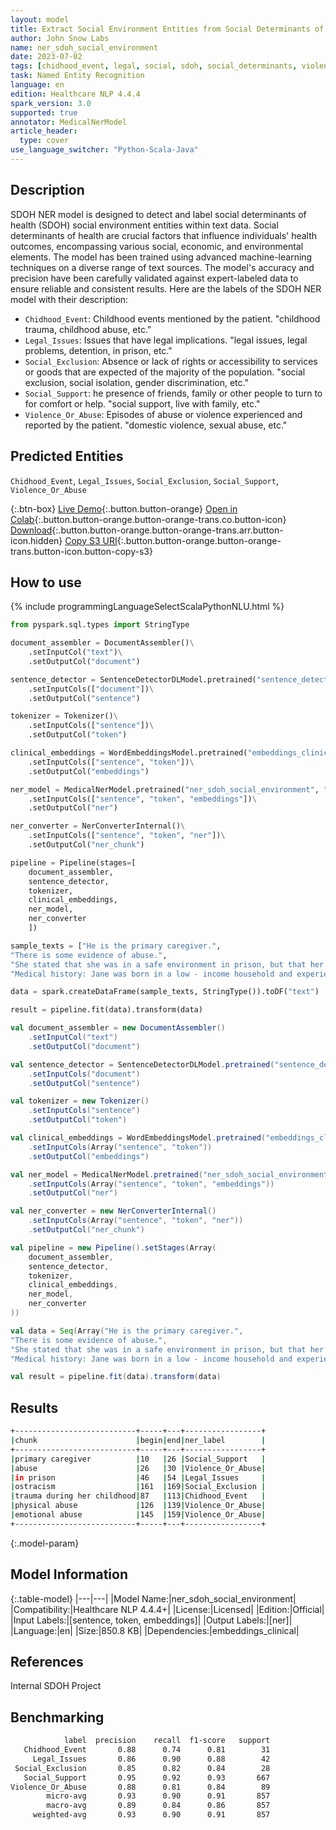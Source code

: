 ```yaml
---
layout: model
title: Extract Social Environment Entities from Social Determinants of Health Texts
author: John Snow Labs
name: ner_sdoh_social_environment
date: 2023-07-02
tags: [chidhood_event, legal, social, sdoh, social_determinants, violence, en, public_health, licensed]
task: Named Entity Recognition
language: en
edition: Healthcare NLP 4.4.4
spark_version: 3.0
supported: true
annotator: MedicalNerModel
article_header:
  type: cover
use_language_switcher: "Python-Scala-Java"
---
```


## Description

SDOH NER model is designed to detect and label social determinants of health (SDOH) social environment entities within text data. Social determinants of health are crucial factors that influence individuals' health outcomes, encompassing various social, economic, and environmental elements. The model has been trained using advanced machine-learning techniques on a diverse range of text sources. The model's accuracy and precision have been carefully validated against expert-labeled data to ensure reliable and consistent results. Here are the labels of the SDOH NER model with their description:

- `Chidhood_Event`: Childhood events mentioned by the patient. "childhood trauma, childhood abuse, etc."
- `Legal_Issues`: Issues that have legal implications. "legal issues, legal problems, detention, in prison, etc."
- `Social_Exclusion`: Absence or lack of rights or accessibility to services or goods that are expected of the majority of the population. "social exclusion, social isolation, gender discrimination, etc."
- `Social_Support`: he presence of friends, family or other people to turn to for comfort or help.  "social support, live with family, etc."
- `Violence_Or_Abuse`: Episodes of abuse or violence experienced and reported by the patient. "domestic violence, sexual abuse, etc."

## Predicted Entities

`Chidhood_Event`, `Legal_Issues`, `Social_Exclusion`, `Social_Support`, `Violence_Or_Abuse`

{:.btn-box}
[Live Demo](https://demo.johnsnowlabs.com/healthcare/SDOH/){:.button.button-orange}
[Open in Colab](https://colab.research.google.com/github/JohnSnowLabs/spark-nlp-workshop/blob/master/healthcare-nlp/27.0.Social_Determinant_of_Health_Models.ipynb){:.button.button-orange.button-orange-trans.co.button-icon}
[Download](https://s3.amazonaws.com/auxdata.johnsnowlabs.com/clinical/models/ner_sdoh_social_environment_en_4.4.4_3.0_1688322410202.zip){:.button.button-orange.button-orange-trans.arr.button-icon.hidden}
[Copy S3 URI](s3://auxdata.johnsnowlabs.com/clinical/models/ner_sdoh_social_environment_en_4.4.4_3.0_1688322410202.zip){:.button.button-orange.button-orange-trans.button-icon.button-copy-s3}

## How to use



<div class="tabs-box" markdown="1">
{% include programmingLanguageSelectScalaPythonNLU.html %}
  
```python
from pyspark.sql.types import StringType

document_assembler = DocumentAssembler()\
    .setInputCol("text")\
    .setOutputCol("document")

sentence_detector = SentenceDetectorDLModel.pretrained("sentence_detector_dl", "en")\
    .setInputCols(["document"])\
    .setOutputCol("sentence")

tokenizer = Tokenizer()\
    .setInputCols(["sentence"])\
    .setOutputCol("token")

clinical_embeddings = WordEmbeddingsModel.pretrained("embeddings_clinical", "en", "clinical/models")\
    .setInputCols(["sentence", "token"])\
    .setOutputCol("embeddings")

ner_model = MedicalNerModel.pretrained("ner_sdoh_social_environment", "en", "clinical/models")\
    .setInputCols(["sentence", "token", "embeddings"])\
    .setOutputCol("ner")

ner_converter = NerConverterInternal()\
    .setInputCols(["sentence", "token", "ner"])\
    .setOutputCol("ner_chunk")

pipeline = Pipeline(stages=[
    document_assembler, 
    sentence_detector,
    tokenizer,
    clinical_embeddings,
    ner_model,
    ner_converter   
    ])

sample_texts = ["He is the primary caregiver.",
"There is some evidence of abuse.",
"She stated that she was in a safe environment in prison, but that her siblings lived in an unsafe neighborhood, she was very afraid for them and witnessed their ostracism by other people.",
"Medical history: Jane was born in a low - income household and experienced significant trauma during her childhood, including physical abuse and emotional abuse."]

data = spark.createDataFrame(sample_texts, StringType()).toDF("text")

result = pipeline.fit(data).transform(data)
```
```scala
val document_assembler = new DocumentAssembler()
    .setInputCol("text")
    .setOutputCol("document")

val sentence_detector = SentenceDetectorDLModel.pretrained("sentence_detector_dl", "en")
    .setInputCols("document")
    .setOutputCol("sentence")

val tokenizer = new Tokenizer()
    .setInputCols("sentence")
    .setOutputCol("token")

val clinical_embeddings = WordEmbeddingsModel.pretrained("embeddings_clinical", "en", "clinical/models")
    .setInputCols(Array("sentence", "token"))
    .setOutputCol("embeddings")

val ner_model = MedicalNerModel.pretrained("ner_sdoh_social_environment", "en", "clinical/models")
    .setInputCols(Array("sentence", "token", "embeddings"))
    .setOutputCol("ner")

val ner_converter = new NerConverterInternal()
    .setInputCols(Array("sentence", "token", "ner"))
    .setOutputCol("ner_chunk")

val pipeline = new Pipeline().setStages(Array(
    document_assembler, 
    sentence_detector,
    tokenizer,
    clinical_embeddings,
    ner_model,
    ner_converter   
))

val data = Seq(Array("He is the primary caregiver.",
"There is some evidence of abuse.",
"She stated that she was in a safe environment in prison, but that her siblings lived in an unsafe neighborhood, she was very afraid for them and witnessed their ostracism by other people.",
"Medical history: Jane was born in a low - income household and experienced significant trauma during her childhood, including physical abuse and emotional abuse.")).toDS.toDF("text")

val result = pipeline.fit(data).transform(data)
```
</div>

## Results

```bash
+---------------------------+-----+---+-----------------+
|chunk                      |begin|end|ner_label        |
+---------------------------+-----+---+-----------------+
|primary caregiver          |10   |26 |Social_Support   |
|abuse                      |26   |30 |Violence_Or_Abuse|
|in prison                  |46   |54 |Legal_Issues     |
|ostracism                  |161  |169|Social_Exclusion |
|trauma during her childhood|87   |113|Chidhood_Event   |
|physical abuse             |126  |139|Violence_Or_Abuse|
|emotional abuse            |145  |159|Violence_Or_Abuse|
+---------------------------+-----+---+-----------------+
```

{:.model-param}
## Model Information

{:.table-model}
|---|---|
|Model Name:|ner_sdoh_social_environment|
|Compatibility:|Healthcare NLP 4.4.4+|
|License:|Licensed|
|Edition:|Official|
|Input Labels:|[sentence, token, embeddings]|
|Output Labels:|[ner]|
|Language:|en|
|Size:|850.8 KB|
|Dependencies:|embeddings_clinical|

## References

Internal SDOH Project

## Benchmarking

```bash
            label  precision    recall  f1-score   support
   Chidhood_Event       0.88      0.74      0.81        31
     Legal_Issues       0.86      0.90      0.88        42
 Social_Exclusion       0.85      0.82      0.84        28
   Social_Support       0.95      0.92      0.93       667
Violence_Or_Abuse       0.88      0.81      0.84        89
        micro-avg       0.93      0.90      0.91       857
        macro-avg       0.89      0.84      0.86       857
     weighted-avg       0.93      0.90      0.91       857
```
